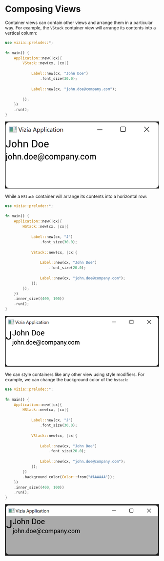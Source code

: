 # Composing Views

Container views can contain other views and arrange them in a particular way. For example, the `VStack` container view will arrange its contents into a vertical column:

```rust
use vizia::prelude::*;

fn main() {
    Application::new(|cx|{
        VStack::new(cx, |cx|{
            
            Label::new(cx, "John Doe")
                .font_size(30.0);
            
            Label::new(cx, "john.doe@company.com");

        });
    })
    .run();
}
```

![](../img/vstack.png)


While a `HStack` container will arrange its contents into a horizontal row:

```rust
use vizia::prelude::*;

fn main() {
    Application::new(|cx|{
        HStack::new(cx, |cx|{
            
            Label::new(cx, "J")
                .font_size(30.0);
            
            VStack::new(cx, |cx|{
    
                Label::new(cx, "John Doe")
                    .font_size(20.0);
                
                Label::new(cx, "john.doe@company.com");
            });
        });
    })
    .inner_size((400, 100))
    .run();
}
```

![](../img/hstack.png)

We can style containers like any other view using style modifiers. For example, we can change the background color of the `hstack`:

```rust
use vizia::prelude::*;

fn main() {
    Application::new(|cx|{
        HStack::new(cx, |cx|{
            
            Label::new(cx, "J")
                .font_size(30.0);
            
            VStack::new(cx, |cx|{
    
                Label::new(cx, "John Doe")
                    .font_size(20.0);
                
                Label::new(cx, "john.doe@company.com");
            });
        })
        .background_color(Color::from("#AAAAAA"));
    })
    .inner_size((400, 100))
    .run();
}
```

![](../img/background_color.png)

<!-- The last argument to a container view is a closure with a `cx` argument, allowing for sub-views to be built into the container.

## The Event Loop

The concept of the view tree is important to understand when considering the flow of data and the order that operations occur.

A GUI application runs in a loop, called the event loop. Each cycle of the loop a number of Vizia systems run on the view tree, or parts of it, to update the UI. 

For example, each cycle, the application does the following: 

 - Process incoming events from the OS or from views
 - Determine changes in application data
 - Propagate changes to views bound to application data
 - Determine the styling and layout of views
 - Render the views to the screen. 
 
Some of these systems use caching to avoid running every cycle or run on only parts of the view tree. Additionally, this is not a full description of all of the systems that can run on the view each cycle. 

## The View Tree
Composing views together forms a tree, where each view has a single parent and zero or more children.

```rust
Application::new(|cx|{
    HStack::new(cx, |cx|{
        Label::new(cx, "Hello");
        Label::new(cx, "World");
    });
})
.run();
```

For example, for the code above the view tree can be depicted with the following diagram:

![Diagram of a basic view tree depicting a Window view with a child HStack view with two child Label views.](../img/basic_tree.svg) -->

